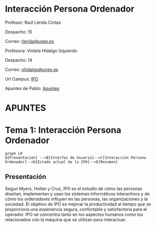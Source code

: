 # Interacción Persona Ordenador

Profesor: Raúl Lérida Cintas

Despacho: 15

Correo: rlerida@unex.es

Profesora: Violeta Hidalgo Izquierdo

Despacho: 14

Correo: vhidalgo@unex.es

Url Campus: [IPO](https://campusvirtual.unex.es/zonauex/avuex/course/view.php?id=11839)

Apuntes de Pablo: [Apuntes](https://unexes-my.sharepoint.com/:f:/g/personal/psetraki_alumnos_unex_es/EozoqkidEHVMuxlFTYFvddAB6ZAv98p8HFB_-643jNVT1A?e=XXgynt)

# APUNTES
# Tema 1: Interacción Persona Ordenador
```mermaid
graph LR
A[Presentación] -->B[Interfaz de Usuario]-->C[Interacción Persona Ordenador]-->D[Estado actual de la IPO]-->E[Resumen]
```

## Presentación
Segun Myers, Hollan y Cruz, IPO es el estudio de cómo las personas diseñan, implementan y usan los sistemas informáticos interactivos y de cómo los ordenadores influyen en las personas, las organizaciones y la sociedad.
El objetivo de IPO es mejorar la productividad al tiempo que se proporciona una experiencia segura, confortable y satisfactoria para el operador.
IPO se concentra tanto en los aspectos humanos como los relacionados con la máquina que se utilizan para interactuar.